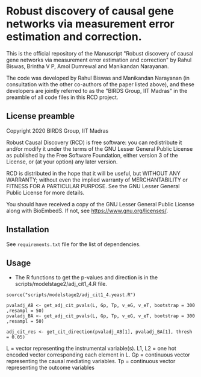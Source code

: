 # Robust discovery of causal gene networks via measurement error estimation and correction.

This is the official repository of the Manuscript "Robust discovery of causal gene networks via measurement
error estimation and correction" by Rahul Biswas, Brintha V P, Amol Dumrewal and Manikandan Narayanan. 

The code was developed by Rahul Biswas and Manikandan Narayanan (in consultation with the other co-authors of the paper listed above), and these developers are jointly referred to as the "BIRDS Group, IIT Madras" in the preamble of all code files in this RCD project.  


## License preamble 

Copyright 2020 BIRDS Group, IIT Madras

Robust Causal Discovery (RCD) is free software: you can redistribute it and/or modify it under the terms of the GNU Lesser General Public License as published by the Free Software Foundation, either version 3 of the License, or (at your option) any later version.

RCD is distributed in the hope that it will be useful,
but WITHOUT ANY WARRANTY; without even the implied warranty of
MERCHANTABILITY or FITNESS FOR A PARTICULAR PURPOSE.  See the
GNU Lesser General Public License for more details.

You should have received a copy of the GNU Lesser General Public License along with BioEmbedS.  If not, see <https://www.gnu.org/licenses/>.

## Installation

See ```requirements.txt``` file for the list of dependencies.

## Usage

- The R functions to get the p-values and direction is in the scripts/modelstage2/adj_cit1_4.R file.
```
source("scripts/modelstage2/adj_cit1_4.yeast.R")

pvaladj_AB <- get_adj_cit_pvals(L, Gp, Tp, v_eG, v_eT, bootstrap = 300 ,resampl = 50)
pvaladj_BA <- get_adj_cit_pvals(L, Gp, Tp, v_eG, v_eT, bootstrap = 300 ,resampl = 50)
  
adj_cit_res <- get_cit_direction(pvaladj_AB[1], pvaladj_BA[1], thresh = 0.05)
```

L = vector representing the instrumental variable(s).
L1, L2 = one hot encoded vector corresponding each element in L.
Gp  = continuous vector representing the causal mediating variables.
Tp  = continuous vector representing the outcome variables

